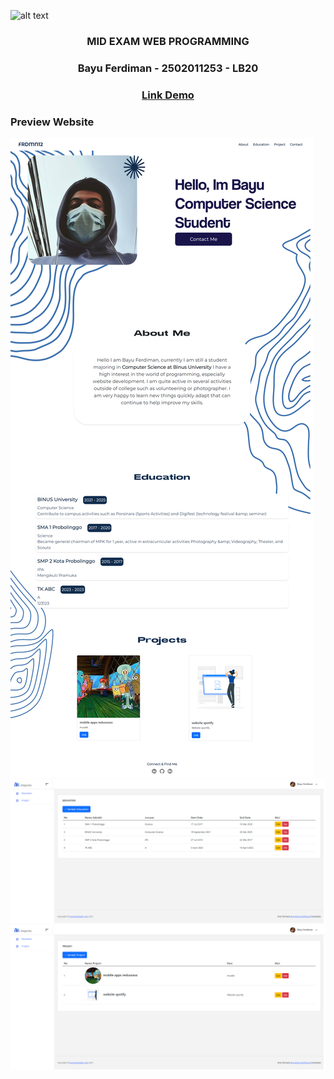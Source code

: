 ![alt text](https://external-content.duckduckgo.com/iu/?u=https%3A%2F%2Fsocs.binus.ac.id%2Ffiles%2F2013%2F02%2FHeader-2.png&f=1&nofb=1&ipt=499a0a13147fe6ce20ebe9b1095ca18ace2d85c9f01e8dbfb175e61843b369ff&ipo=images)

<div style="text-align:center">
 <h3>MID EXAM WEB PROGRAMMING</h3>
 <h3>Bayu Ferdiman - 2502011253 - LB20<h3>
 <h3> 
    <a href="https://youtu.be/4H6DzlG2kSo">Link Demo</a>
 </h3>
</div>

### Preview Website

<div>
    <img src="./public/assets/webiste.png">
    <img src="./public/assets/website-admin.png">
    <img src="./public/assets/website-admin-02.png">
</div>
